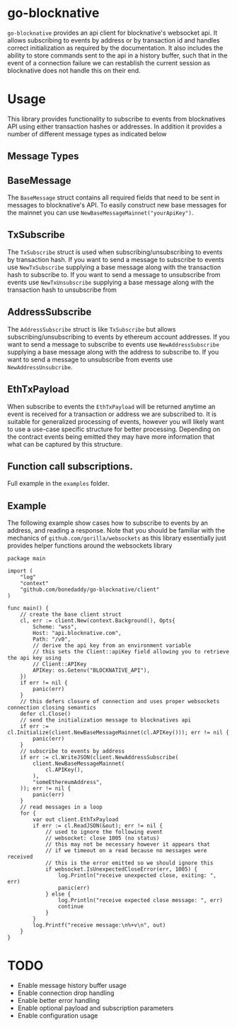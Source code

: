 # go-blocknative

`go-blocknative` provides an api client for blocknative's websocket api. It allows subscribing to events by address or by transaction id and handles correct initialization as required by the documentation. It also includes the ability to store commands sent to the api in a history buffer, such that in the event of a connection failure we can restablish the current session as blocknative does not handle this on their end.

# Usage

This library provides functionality to subscribe to events from blocknatives API using either transaction hashes or addresses. In addition it provides a number of different message types as indicated below

## Message Types

## BaseMessage

The `BaseMessage` struct contains all required fields that need to be sent in messages to blocknative's API. To easily construct new base messages for the mainnet you can use `NewBaseMessageMainnet("yourApiKey")`.

## TxSubscribe

The `TxSubscribe` struct is used when subscribing/unsubscribing to events by transaction hash. If you want to send a message to subscribe to events use `NewTxSubscribe` supplying a base message along with the transaction hash to subscribe to. If you want to send a message to unsubscribe from events use `NewTxUnsubscribe` supplying a base message along with the transaction hash to unsubscribe from
## AddressSubscribe

The `AddressSubscribe` struct is like `TxSubscribe` but allows subscribing/unsubscribing to events by ethereum account addresses. If you want to send a message to subscribe to events use `NewAddressSubscribe` supplying a base message along with the address to subscribe to. If you want to send a message to unsubscribe from events use `NewAddressUnsubcribe`.

## EthTxPayload

When subscribe to events the `EthTxPayload` will be returned anytime an event is received for a transaction or address we are subscribed to. It is suitable for generalized processing of events, however you will likely want to use a use-case specific structure for better processing. Depending on the contract events being emitted they may have more information that what can be captured by this structure.

## Function call subscriptions.

Full example in the `examples` folder.


## Example

The following example show cases how to subscribe to events by an address, and reading a response. Note that you should be familiar with the mechanics of `github.com/gorilla/websockets` as this library essentially just provides helper functions around the websockets library


```Golang
package main

import (
    "log"
    "context"
    "github.com/bonedaddy/go-blocknative/client"
)

func main() {
    // create the base client struct
    cl, err := client.New(context.Background(), Opts{
        Scheme: "wss", 
        Host: "api.blocknative.com", 
        Path: "/v0",
        // derive the api key from an environment variable  
        // this sets the Client::apiKey field allowing you to retrieve the api key using
        // Client::APIKey
        APIKey: os.Getenv("BLOCKNATIVE_API"),   
    })
    if err != nil {
        panic(err)
    }
    // this defers closure of connection and uses proper websockets connection closing semantics
    defer cl.Close()
    // send the initialization message to blocknatives api
    if err := cl.Initialize(client.NewBaseMessageMainnet(cl.APIKey())); err != nil {
        panic(err) 
    }
    // subscribe to events by address
	if err := cl.WriteJSON(client.NewAddressSubscribe(
		client.NewBaseMessageMainnet(
			cl.APIKey(),
		),
		"someEthereumAddress",
	)); err != nil {
        panic(err)
    }
    // read messages in a loop
    for {
        var out client.EthTxPayload
        if err := cl.ReadJSON(&out); err != nil {
            // used to ignore the following event
            // websocket: close 1005 (no status)
            // this may not be necessary however it appears that
            // if we timeout on a read because no messages were received
            // this is the error emitted so we should ignore this
            if websocket.IsUnexpectedCloseError(err, 1005) {
                log.Println("receive unexpected close, exiting: ", err)
                panic(err)
            } else {
                log.Println("receive expected close message: ", err)
                continue
            }
        }
        log.Printf("receive message:\n%+v\n", out)
    }
}
```

# TODO

* Enable message history buffer usage
* Enable connection drop handling
* Enable better error handling
* Enable optional payload and subscription parameters
* Enable configuration usage